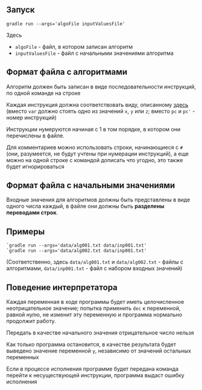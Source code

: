 ## Запуск

    gradle run --args='algoFile inputValuesFile'
    
Здесь
* `algoFile` - файл, в котором записан алгоритм
* `inputValuesFile` - файл с начальными значениями алгоритма

## Формат файла с алгоритмами
Алгоритм должен быть записан в виде последовательности инструкций, по одной команде на строке

Каждая инструкция должна соответствовать виду, описанному [здесь](tasks.pdf) (вместо `var` должно стоять одно из значений `x`, `y` или `z`; вместо `pc` и `pc'` - номер инструкций)

Инструкции нумеруются начиная с 1 в том порядке, в котором они перечислены в файле.

Для комментариев можно использовать строки, начинающиеся с `#` (они, разумеется, не будут учтены при нумерации инструкций), а еще можно на одной строке с командой дописать что угодно, это также будет игнорироваться

## Формат файла с начальными значениями

Входные значения для алгоритмов должны быть представлены в виде одного числа каждый, в файле они должны быть **разделены переводами строк**.

## Примеры
    `gradle run --args='data/alg001.txt data/inp001.txt'
    `gradle run --args='data/alg002.txt data/inp001.txt'
    
(Соответственно, здесь `data/alg001.txt` и `data/alg002.txt` - файлы с алгоритмами, `data/inp001.txt` - файл с набором входных значений)

## Поведение интерпретатора

Каждая переменная в ходе программы будет иметь целочисленное неотрицательное значение; попытка применить `dec` к переменной, равной нулю, не изменит эту переменную и программа нормально продолжит работу.

Передать в качестве начального значения отрицательное число нельзя

Как только программа остановится, в качестве результата будет выведено значение переменной `y`, независимо от значений остальных переменных

Если в процессе исполнения программе будет передана команда перейти к несуществующей инструкции, программа выдаст ошибку исполнения